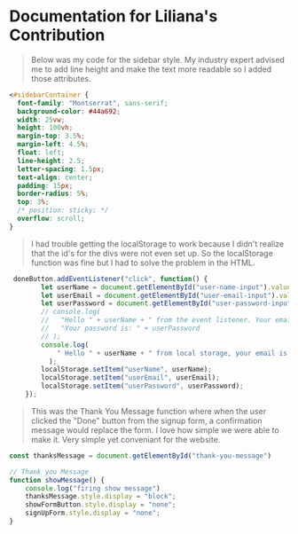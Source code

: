 # Documentation for Liliana's Contribution

>Below was my code for the sidebar style. My industry expert advised me to add line height and make the text more readable so I added those attributes.
```css
<#sidebarContainer {
  font-family: "Montserrat", sans-serif;
  background-color: #44a692;
  width: 25vw;
  height: 100vh;
  margin-top: 3.5%;
  margin-left: 4.5%;
  float: left;
  line-height: 2.5; 
  letter-spacing: 1.5px;
  text-align: center;
  padding: 15px;
  border-radius: 5%;
  top: 3%;
  /* position: sticky; */
  overflow: scroll;
}
```

>I had trouble getting the localStorage to work because I didn't realize that the id's for the divs were not even set up. So the localStorage function was fine but I had to solve the problem in the HTML.
```js
 doneButton.addEventListener("click", function() {
        let userName = document.getElementById("user-name-input").value;
        let userEmail = document.getElementById("user-email-input").value;
        let userPassword = document.getElementById("user-password-input").value;
        // console.log( 
        //   "Hello " + userName + " from the event listener. Your email is: " + userEmail +
        //   "Your password is: " + userPassword
        // );
        console.log( 
            " Hello " + userName + " from local storage, your email is " + userEmail + " Your password is: " + userPassword
          );
        localStorage.setItem("userName", userName);
        localStorage.setItem("userEmail", userEmail);
        localStorage.setItem("userPassword", userPassword);   
    });
```

>This was the Thank You Message function where when the user clicked the "Done" button from the signup form, a confirmation message would replace the form. I love how simple we were able to make it. Very simple yet conveniant for the website.
```js
const thanksMessage = document.getElementById("thank-you-message")

// Thank you Message 
function showMessage() {
    console.log("firing show message")
    thanksMessage.style.display = "block";
    showFormButton.style.display = "none";
    signUpForm.style.display = "none"; 
}
```